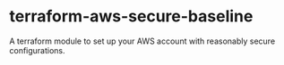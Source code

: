 # terraform-aws-secure-baseline
A terraform module to set up your AWS account with reasonably secure configurations.
